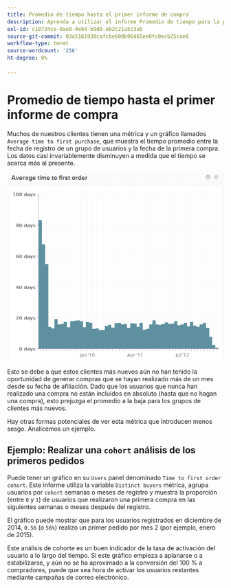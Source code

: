 ```yaml
---
title: Promedio de tiempo hasta el primer informe de compra
description: Aprenda a utilizar el informe Promedio de tiempo para la primera compra .
exl-id: c18734ce-0ae0-4e84-b9d0-eb2c21a5c3a5
source-git-commit: 03a5161930cafcbe600b96465ee0fc0ecb25cae8
workflow-type: tm+mt
source-wordcount: '256'
ht-degree: 0%

---
```


# Promedio de tiempo hasta el primer informe de compra

Muchos de nuestros clientes tienen una métrica y un gráfico llamados `Average time to first purchase`, que muestra el tiempo promedio entre la fecha de registro de un grupo de usuarios y la fecha de la primera compra. Los datos casi invariablemente disminuyen a medida que el tiempo se acerca más al presente.

![tiempo promedio para el primer pedido](../../assets/average-time-to-first-order.png)

Esto se debe a que estos clientes más nuevos aún no han tenido la oportunidad de generar compras que se hayan realizado más de un mes desde su fecha de afiliación. Dado que los usuarios que nunca han realizado una compra no están incluidos en absoluto (hasta que no hagan una compra), esto prejuzga el promedio a la baja para los grupos de clientes más nuevos.

Hay otras formas potenciales de ver esta métrica que introducen menos sesgo. Analicemos un ejemplo.

## Ejemplo: Realizar una `cohort` análisis de los primeros pedidos

Puede tener un gráfico en su `Users` panel denominado `Time to first order cohort`. Este informe utiliza la variable `Distinct buyers` métrica, agrupa usuarios por `cohort` semanas o meses de registro y muestra la proporción (entre `0` y `1`) de usuarios que realizaron una primera compra en las siguientes semanas o meses después del registro.

El gráfico puede mostrar que para los usuarios registrados en diciembre de 2014, `0.56` (o `56%`) realizó un primer pedido por mes 2 (por ejemplo, enero de 2015).

Este análisis de cohorte es un buen indicador de la tasa de activación del usuario a lo largo del tiempo. Si este gráfico empieza a aplanarse o a estabilizarse, y aún no se ha aproximado a la conversión del 100 % a compradores, puede que sea hora de activar los usuarios restantes mediante campañas de correo electrónico.
